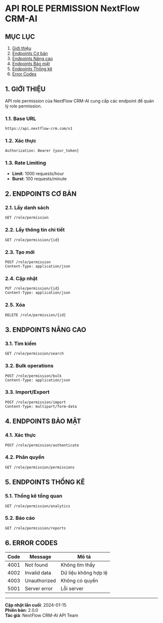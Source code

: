 # API ROLE PERMISSION NextFlow CRM-AI

## MỤC LỤC

1. [Giới thiệu](#1-giới-thiệu)
2. [Endpoints Cơ bản](#2-endpoints-cơ-bản)
3. [Endpoints Nâng cao](#3-endpoints-nâng-cao)
4. [Endpoints Bảo mật](#4-endpoints-bảo-mật)
5. [Endpoints Thống kê](#5-endpoints-thống-kê)
6. [Error Codes](#6-error-codes)

## 1. GIỚI THIỆU

API role permission của NextFlow CRM-AI cung cấp các endpoint để quản lý role permission.

### 1.1. Base URL

```
https://api.nextflow-crm.com/v1
```

### 1.2. Xác thực

```http
Authorization: Bearer {your_token}
```

### 1.3. Rate Limiting

- **Limit**: 1000 requests/hour
- **Burst**: 100 requests/minute

## 2. ENDPOINTS CƠ BẢN

### 2.1. Lấy danh sách

```http
GET /role/permission
```

### 2.2. Lấy thông tin chi tiết

```http
GET /role/permission/{id}
```

### 2.3. Tạo mới

```http
POST /role/permission
Content-Type: application/json
```

### 2.4. Cập nhật

```http
PUT /role/permission/{id}
Content-Type: application/json
```

### 2.5. Xóa

```http
DELETE /role/permission/{id}
```

## 3. ENDPOINTS NÂNG CAO

### 3.1. Tìm kiếm

```http
GET /role/permission/search
```

### 3.2. Bulk operations

```http
POST /role/permission/bulk
Content-Type: application/json
```

### 3.3. Import/Export

```http
POST /role/permission/import
Content-Type: multipart/form-data
```

## 4. ENDPOINTS BẢO MẬT

### 4.1. Xác thực

```http
POST /role/permission/authenticate
```

### 4.2. Phân quyền

```http
GET /role/permission/permissions
```

## 5. ENDPOINTS THỐNG KÊ

### 5.1. Thống kê tổng quan

```http
GET /role/permission/analytics
```

### 5.2. Báo cáo

```http
GET /role/permission/reports
```

## 6. ERROR CODES

| Code | Message      | Mô tả                |
| ---- | ------------ | -------------------- |
| 4001 | Not found    | Không tìm thấy       |
| 4002 | Invalid data | Dữ liệu không hợp lệ |
| 4003 | Unauthorized | Không có quyền       |
| 5001 | Server error | Lỗi server           |

---

**Cập nhật lần cuối**: 2024-01-15  
**Phiên bản**: 2.0.0  
**Tác giả**: NextFlow CRM-AI API Team
